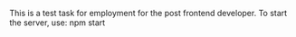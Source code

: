 This is a test task for employment for the post frontend developer.
To start the server, use: npm start